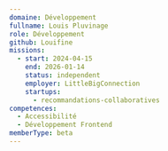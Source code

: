 ```yaml
---
domaine: Développement
fullname: Louis Pluvinage
role: Développement
github: Louifine
missions:
  - start: 2024-04-15
    end: 2026-01-14
    status: independent
    employer: LittleBigConnection
    startups:
      - recommandations-collaboratives
competences:
  - Accessibilité
  - Développement Frontend
memberType: beta
---
```

